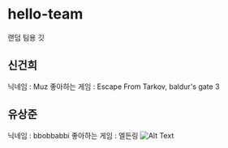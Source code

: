 # hello-team
랜덤 팀용 깃

## 신건희
닉네임 : Muz
좋아하는 게임 : Escape From Tarkov, baldur's gate 3

##  유상준
닉네임 : bbobbabbi
좋아하는 게임 : 엘든링
![Alt Text](https://oiiaoiia.org/storage/2024/10/Cat360spin_memehdf.gif)
